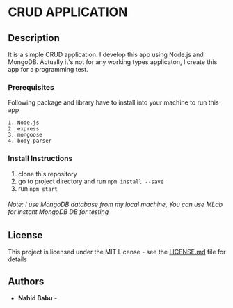 # CRUD APPLICATION

## Description

It is a simple CRUD application. I develop this app using Node.js and MongoDB.
Actually it's not for any working types applicaton, I create this app for a programming test.


### Prerequisites

Following package and library have to install into your machine to run this app 

```
1. Node.js
2. express
3. mongoose
4. body-parser
```
### Install Instructions

1. clone this repository 
2. go to project directory and run `npm install --save`
3. run `npm start`

###### *Note: I use MongoDB database from my local machine, You can use MLab for instant MongoDB DB for testing*
## License

This project is licensed under the MIT License - see the [LICENSE.md](LICENSE.md) file for details

## Authors

* **Nahid Babu** -

